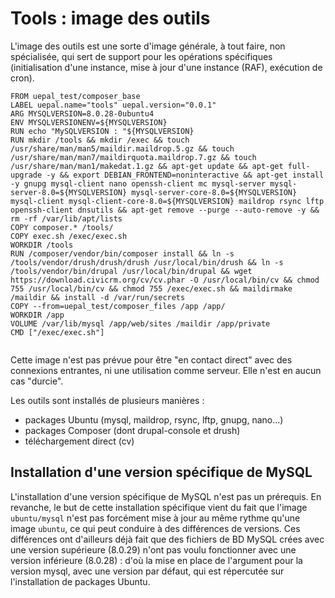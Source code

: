 # Tools : image des outils

L'image des outils est une sorte d'image générale, à tout faire, non spécialisée, qui sert de support pour les opérations spécifiques (initialisation d'une instance, mise à jour d'une instance (RAF), exécution de cron).

``` docker
FROM uepal_test/composer_base
LABEL uepal.name="tools" uepal.version="0.0.1"
ARG MYSQLVERSION=8.0.28-0ubuntu4
ENV MYSQLVERSIONENV=${MYSQLVERSION}
RUN echo "MySQLVERSION : "${MYSQLVERSION}
RUN mkdir /tools && mkdir /exec && touch /usr/share/man/man5/maildir.maildrop.5.gz && touch /usr/share/man/man7/maildirquota.maildrop.7.gz && touch /usr/share/man/man1/makedat.1.gz && apt-get update && apt-get full-upgrade -y && export DEBIAN_FRONTEND=noninteractive && apt-get install -y gnupg mysql-client nano openssh-client mc mysql-server mysql-server-8.0=${MYSQLVERSION} mysql-server-core-8.0=${MYSQLVERSION} mysql-client mysql-client-core-8.0=${MYSQLVERSION} maildrop rsync lftp openssh-client dnsutils && apt-get remove --purge --auto-remove -y && rm -rf /var/lib/apt/lists
COPY composer.* /tools/
COPY exec.sh /exec/exec.sh
WORKDIR /tools
RUN /composer/vendor/bin/composer install && ln -s /tools/vendor/drush/drush/drush /usr/local/bin/drush && ln -s /tools/vendor/bin/drupal /usr/local/bin/drupal && wget https://download.civicrm.org/cv/cv.phar -O /usr/local/bin/cv && chmod 755 /usr/local/bin/cv && chmod 755 /exec/exec.sh && maildirmake /maildir && install -d /var/run/secrets
COPY --from=uepal_test/composer_files /app /app/
WORKDIR /app
VOLUME /var/lib/mysql /app/web/sites /maildir /app/private
CMD ["/exec/exec.sh"]


```

Cette image n'est pas prévue pour être "en contact direct" avec des connexions entrantes, ni une utilisation comme serveur. Elle n'est en aucun cas "durcie".

Les outils sont installés de plusieurs manières : 
* packages Ubuntu (mysql, maildrop, rsync, lftp, gnupg, nano...)
* packages Composer (dont drupal-console et drush)
* téléchargement direct (cv)

## Installation d'une version spécifique de MySQL
L'installation d'une version spécifique de MySQL n'est pas un prérequis. En revanche, le but de cette installation spécifique vient du fait que l'image `ubuntu/mysql` n'est pas forcément mise à jour au même rythme qu'une image `ubuntu`, ce qui peut conduire à des différences de versions. Ces différences ont d'ailleurs déjà fait que des fichiers de BD MySQL crées avec une version supérieure (8.0.29) n'ont pas voulu fonctionner avec une version inférieure (8.0.28) : d'où la mise en place de l'argument pour la version mysql, avec une version par défaut, qui est répercutée sur l'installation de packages Ubuntu.